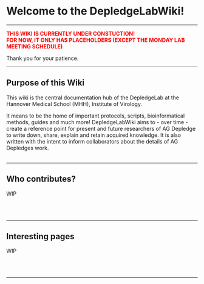 # Welcome to the DepledgeLabWiki!

---

<span style="color:red">**THIS WIKI IS CURRENTLY UNDER CONSTUCTION!**</span><br>
<span style="color:red">**FOR NOW, IT ONLY HAS PLACEHOLDERS (EXCEPT THE MONDAY LAB MEETING SCHEDULE)**</span>

Thank you for your patience.

---

## Purpose of this Wiki
This wiki is the central documentation hub of the DepledgeLab at the Hannover Medical School (MHH), Institute of Virology.

It means to be the home of important protocols, scripts, bioinformatical methods, guides and much more! DepledgeLabWiki aims to - over time - create a reference point for present and future researchers of AG Depledge to write down, share, explain and retain acquired knowledge.
It is also written with the intent to inform collaborators about the details of AG Depledges work.
<br/><br/>

---

## Who contributes?
WIP

<br/><br/>

---

## Interesting pages
WIP

<br/><br/>

---
